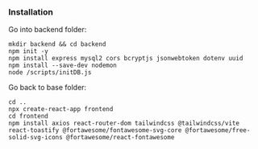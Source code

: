 ### Installation

Go into backend folder:
```
mkdir backend && cd backend
npm init -y
npm install express mysql2 cors bcryptjs jsonwebtoken dotenv uuid
npm install --save-dev nodemon
node /scripts/initDB.js
```

Go back to base folder:
```
cd ..
npx create-react-app frontend
cd frontend
npm install axios react-router-dom tailwindcss @tailwindcss/vite react-toastify @fortawesome/fontawesome-svg-core @fortawesome/free-solid-svg-icons @fortawesome/react-fontawesome
```